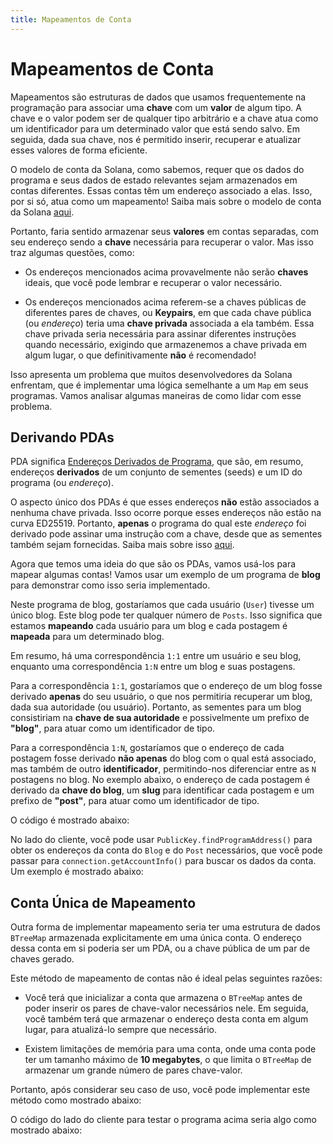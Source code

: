 ```yaml
---
title: Mapeamentos de Conta
---
```


# Mapeamentos de Conta

Mapeamentos são estruturas de dados que usamos frequentemente na programação para associar uma **chave** com um **valor** de algum tipo. A chave e o valor podem ser de qualquer tipo arbitrário e a chave atua como um identificador para um determinado valor que está sendo salvo. Em seguida, dada sua chave, nos é permitido inserir, recuperar e atualizar esses valores de forma eficiente.

O modelo de conta da Solana, como sabemos, requer que os dados do programa e seus dados de estado relevantes sejam armazenados em contas diferentes. Essas contas têm um endereço associado a elas. Isso, por si só, atua como um mapeamento! Saiba mais sobre o modelo de conta da Solana [aqui][AccountCookbook].

Portanto, faria sentido armazenar seus **valores** em contas separadas, com seu endereço sendo a **chave** necessária para recuperar o valor. Mas isso traz algumas questões, como: 

* Os endereços mencionados acima provavelmente não serão **chaves** ideais, que você pode lembrar e recuperar o valor necessário.

* Os endereços mencionados acima referem-se a chaves públicas de diferentes pares de chaves, ou **Keypairs**, em que cada chave pública (ou *endereço*) teria uma **chave privada** associada a ela também. Essa chave privada seria necessária para assinar diferentes instruções quando necessário, exigindo que armazenemos a chave privada em algum lugar, o que definitivamente **não** é recomendado!

Isso apresenta um problema que muitos desenvolvedores da Solana enfrentam, que é implementar uma lógica semelhante a um `Map` em seus programas. Vamos analisar algumas maneiras de como lidar com esse problema.

## Derivando PDAs

PDA significa [Endereços Derivados de Programa][PDA], que são, em resumo, endereços **derivados** de um conjunto de sementes (seeds) e um ID do programa (ou _endereço_).

O aspecto único dos PDAs é que esses endereços **não** estão associados a nenhuma chave privada. Isso ocorre porque esses endereços não estão na curva ED25519. Portanto, **apenas** o programa do qual este _endereço_ foi derivado pode assinar uma instrução com a chave, desde que as sementes também sejam fornecidas. Saiba mais sobre isso [aqui][CPI].

Agora que temos uma ideia do que são os PDAs, vamos usá-los para mapear algumas contas! Vamos usar um exemplo de um programa de **blog** para demonstrar como isso seria implementado.

Neste programa de blog, gostaríamos que cada usuário (`User`) tivesse um único blog. Este blog pode ter qualquer número de `Posts`. Isso significa que estamos **mapeando** cada usuário para um blog e cada postagem é **mapeada** para um determinado blog.

Em resumo, há uma correspondência `1:1` entre um usuário e seu blog, enquanto uma correspondência `1:N` entre um blog e suas postagens.

Para a correspondência `1:1`, gostaríamos que o endereço de um blog fosse derivado **apenas** do seu usuário, o que nos permitiria recuperar um blog, dada sua autoridade (ou usuário). Portanto, as sementes para um blog consistiriam na **chave de sua autoridade** e possivelmente um prefixo de **"blog"**, para atuar como um identificador de tipo.

Para a correspondência `1:N`, gostaríamos que o endereço de cada postagem fosse derivado **não apenas** do blog com o qual está associado, mas também de outro **identificador**, permitindo-nos diferenciar entre as `N` postagens no blog. No exemplo abaixo, o endereço de cada postagem é derivado da **chave do blog**, um **slug** para identificar cada postagem e um prefixo de **"post"**, para atuar como um identificador de tipo.

O código é mostrado abaixo: 

<SolanaCodeGroup>
  <SolanaCodeGroupItem title="Anchor" active>

  <template v-slot:default>

@[code](@/code/account-maps/deriving-pda/anchor-pda-map.rs)

  </template>

  <template v-slot:preview>

@[code](@/code/account-maps/deriving-pda/anchor-pda-map.preview.rs)

  </template>

  </SolanaCodeGroupItem>

  <SolanaCodeGroupItem title="Rust" active>

  <template v-slot:default>

@[code](@/code/account-maps/deriving-pda/vanilla-pda-map.rs)

  </template>

  <template v-slot:preview>

@[code](@/code/account-maps/deriving-pda/vanilla-pda-map.preview.rs)

  </template>

  </SolanaCodeGroupItem>

</SolanaCodeGroup>

No lado do cliente, você pode usar `PublicKey.findProgramAddress()` para obter os endereços da conta do `Blog` e do `Post` necessários, que você pode passar para `connection.getAccountInfo()` para buscar os dados da conta. Um exemplo é mostrado abaixo:

<SolanaCodeGroup>
  <SolanaCodeGroupItem title="TS" active>

  <template v-slot:default>

@[code](@/code/account-maps/deriving-pda/client.ts)

  </template>

  <template v-slot:preview>

@[code](@/code/account-maps/deriving-pda/client.preview.ts)

  </template>

  </SolanaCodeGroupItem>

</SolanaCodeGroup>

## Conta Única de Mapeamento

Outra forma de implementar mapeamento seria ter uma estrutura de dados `BTreeMap` armazenada explicitamente em uma única conta. O endereço dessa conta em si poderia ser um PDA, ou a chave pública de um par de chaves gerado.

Este método de mapeamento de contas não é ideal pelas seguintes razões:

* Você terá que inicializar a conta que armazena o `BTreeMap` antes de poder inserir os pares de chave-valor necessários nele. Em seguida, você também terá que armazenar o endereço desta conta em algum lugar, para atualizá-lo sempre que necessário.

* Existem limitações de memória para uma conta, onde uma conta pode ter um tamanho máximo de **10 megabytes**, o que limita o `BTreeMap` de armazenar um grande número de pares chave-valor.

Portanto, após considerar seu caso de uso, você pode implementar este método como mostrado abaixo:

<SolanaCodeGroup>
  <SolanaCodeGroupItem title="Rust" active>

  <template v-slot:default>

@[code](@/code/account-maps/trivial/vanilla-trivial-map.rs)

  </template>

  <template v-slot:preview>

@[code](@/code/account-maps/trivial/vanilla-trivial-map.preview.rs)

  </template>

  </SolanaCodeGroupItem>
</SolanaCodeGroup>

O código do lado do cliente para testar o programa acima seria algo como mostrado abaixo:

<SolanaCodeGroup>
  <SolanaCodeGroupItem title="TS" active>

  <template v-slot:default>

@[code](@/code/account-maps/trivial/client.ts)

  </template>

  <template v-slot:preview>

@[code](@/code/account-maps/trivial/client.preview.ts)

  </template>

  </SolanaCodeGroupItem>
</SolanaCodeGroup>



[AccountCookbook]: https://solanacookbook.com/core-concepts/accounts.html
[PDA]: https://solanacookbook.com/references/accounts.html#program-derived-address
[CPI]: https://solanacookbook.com/references/programs.html#create-a-program-derived-address